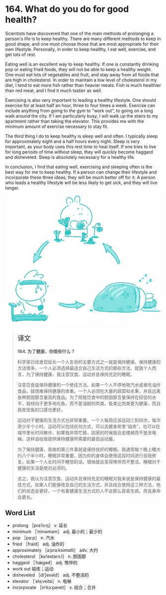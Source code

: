 # 164. What do you do for good health?

Scientists have discovered that one of the main methods of prolonging a person's life is to keep healthy. There are many different methods to keep in good shape, and one must choose those that are most appropriate for their own lifestyle. Personally, in order to keep healthy, I eat well, exercise, and get lots of rest.

Eating well is an excellent way to keep healthy. If one is constantly drinking pop or eating fried foods, they will not be able to keep a healthy weight. One must eat lots of vegetables and fruit, and stay away from all foods that are high in cholesterol. In order to maintain a low level of cholesterol in my diet, I tend to eat more fish rather than heavier meats. Fish is much healthier than red meat, and I find it much tastier as well.

Exercising is also very important to leading a healthy lifestyle. One should exercise for at least half an hour, three to four times a week. Exercise can include anything from going to the gym to "work out", to going on a long walk around the city. If I am particularly busy, I will walk up the stairs to my apartment rather than taking the elevator. This provides me with the minimum amount of exercise necessary to stay fit.

The third thing I do to keep healthy is sleep well and often. I typically sleep for approximately eight and a half hours every night. Sleep is very important, as your body uses this rest time to heal itself. If one tries to live for long periods of time without sleep, they will quickly become haggard and disheveled. Sleep is absolutely necessary for a healthy life.

In conclusion, I find that eating well, exercising and sleeping often is the best way for me to keep healthy. If a person can change their lifestyle and incorporate these three ideas, they will be much better off for it. A person who leads a healthy lifestyle will be less likely to get sick, and they will live longer.

![](.gitbook/assets/toefl-ibt-high-score-essays-164.jpg)

> ## 译文
>
> **164. 为了健康，你做些什么？**
>
> 科学家已经发现延长一个人生命的主要方式之一就是保持健康。保持健康的方法很多，一个人必须选择最适合自己生活方式的那些方法。就我个人而言，为了保持健康，我注意饮食、运动并且保持充足的睡眠。
>
> 注意饮食是保持健康的一个绝佳方法。如果一个人不停地喝汽水或者吃油炸食品，就很难保持健康的体重。一个人必须吃大量的蔬菜和水果，并且远离各种胆固醇含量高的食品。为了把我饮食中的胆固醇含量保持在较低的水平，我倾向于更多地吃鱼，而不是油腻的肉类。鱼类比肉类更为健康，而且我发现鱼的口感也更好。
>
> 运动对于健康的生活方式也非常重要。一个人每周应该运动三到四次，每次至少半个小时。运动可以包括任何方式，可以去健身房里“锻炼”，也可以在城市里长时间散步。如果我非常忙碌，回家的时候我会走楼梯而不是坐电梯。这样会给我提供保持健康所需要的最低运动量。
>
> 为了保持健康，我做的第三件事就是保持良好的睡眠。我通常每个晚上睡大约八个半小时。睡眠非常重要，因为你的身体会使用这段时间进行自我修复。如果一个人长时间不睡觉的话，很快就会变得憔悴而不整洁。睡眠对于健康的生活是绝对必须的。
>
> 总之，我认为注意饮食、运动并且保持充足的睡眠对我来说是保持健康的最佳方式。如果人们能够改变自己的生活方式，并且结合使用这三种方法，他们的状态会更好。一个有着健康生活方式的人不会那么容易生病，而且寿命会更长。

## Word List

* prolong ［prəˈlɔ:ŋ］ v. 延长
* minimum ［ˈminəməm］ adj. 最小的；最少的
* pop ［pa:p］ n. 汽水
* fried ［fraid］ adj. 油炸的
* approximately ［əˈpra:ksimətli］ adv. 大约
* cholesterol ［kəˈlestərɔ:l］ n. 胆固醇
* haggard ［ˈhægəd］ adj. 憔悴的
* work out 锻炼；运动
* disheveled ［diˈʃevəld］ adj. 不整洁的
* elevator ［ˈeləˌveitə］ n. 电梯
* incorporate ［inˈkɔ:pəreit］ v. 结合；合并

